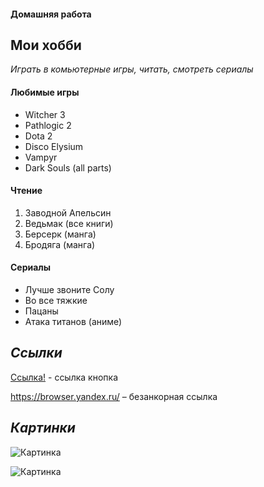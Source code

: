 #### Домашняя работа ####
## Мои хобби ##
*Играть в комьютерные игры, читать, смотреть сериалы*
#### Любимые игры ####
* Witcher 3
* Pathlogic 2
* Dota 2
* Disco Elysium
* Vampyr
* Dark Souls (all parts)
#### **Чтение** ####
1. Заводной Апельсин
2. Ведьмак (все книги)
3. Берсерк (манга)
4. Бродяга (манга)
#### Сериалы ####
* Лучше звоните Солу
* Во все тяжкие
* Пацаны
* Атака титанов (аниме)
## _Ссылки_ ##
[Ссылка!](https://web.telegram.org/) - ссылка кнопка

https://browser.yandex.ru/ – безанкорная ссылка
## *Картинки* ##
![Картинка](https://gas-kvas.com/uploads/posts/2023-01/1673291196_gas-kvas-com-p-risunki-anime-berserk-20.jpg)

![Картинка](https://cq.ru/img/f/e/2023/11/08/7054.jpg)

